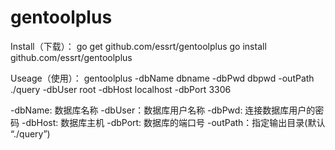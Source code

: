 # gentoolplus
Install（下载）：
go get github.com/essrt/gentoolplus
go install github.com/essrt/gentoolplus

Useage（使用）：
gentoolplus  -dbName dbname -dbPwd dbpwd -outPath ./query -dbUser root -dbHost localhost -dbPort 3306

-dbName: 数据库名称
-dbUser：数据库用户名称
-dbPwd: 连接数据库用户的密码
-dbHost: 数据库主机
-dbPort: 数据库的端口号
-outPath：指定输出目录(默认 “./query”)
